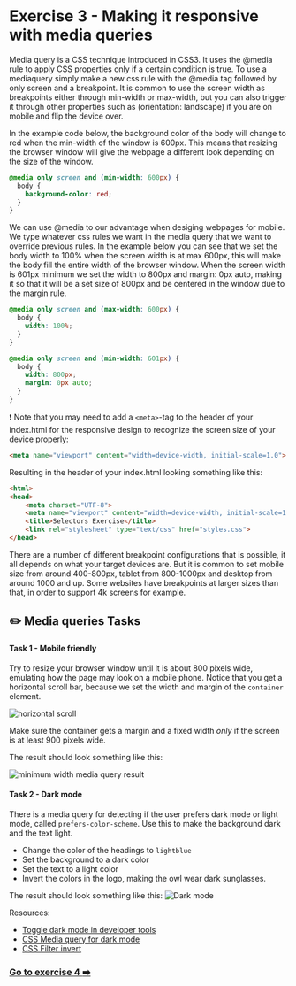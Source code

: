 # Exercise 3 - Making it responsive with media queries

Media query is a CSS technique introduced in CSS3.
It uses the @media rule to apply CSS properties only if a certain condition is true.
To use a mediaquery simply make a new css rule with the @media tag followed by only screen and a breakpoint. It is common to use the screen width as breakpoints either through min-width or max-width, but you can also trigger it through other properties such as (orientation: landscape) if you are on mobile and flip the device over.

In the example code below, the background color of the body will change to red when the min-width of the window is 600px. This means that resizing the browser window will give the webpage a different look depending on the size of the window.

```css
@media only screen and (min-width: 600px) {
  body {
    background-color: red;
  }
}
```

We can use @media to our advantage when desiging webpages for mobile. We type whatever css rules we want in the media query that we want to override previous rules.
In the example below you can see that we set the body width to 100% when the screen width is at max 600px, this will make the body fill the entire width of the browser window. When the screen width is 601px minimum we set the width to 800px and margin: 0px auto, making it so that it will be a set size of 800px and be centered in the window due to the margin rule.

```css
@media only screen and (max-width: 600px) {
  body {
    width: 100%;
  }
}

@media only screen and (min-width: 601px) {
  body {
    width: 800px;
    margin: 0px auto;
  }
}
```

:exclamation: Note that you may need to add a `<meta>`-tag to the header of your index.html for the responsive design to recognize the screen size of your device properly:

```html
<meta name="viewport" content="width=device-width, initial-scale=1.0">
```

Resulting in the header of your index.html looking something like this:

```html
<html>
<head>
    <meta charset="UTF-8">
    <meta name="viewport" content="width=device-width, initial-scale=1.0">
    <title>Selectors Exercise</title>
    <link rel="stylesheet" type="text/css" href="styles.css">
</head>
```

There are a number of different breakpoint configurations that is possible, it all depends on what your target devices are. But it is common to set mobile size from around 400-800px, tablet from 800-1000px and desktop from around 1000 and up. Some websites have breakpoints at larger sizes than that, in order to support 4k screens for example.

## :pencil2: Media queries Tasks

#### Task 1 - Mobile friendly

Try to resize your browser window until it is about 800 pixels wide, emulating how the page may look on a mobile phone. 
Notice that you get a horizontal scroll bar, because we set the width and margin of the `container` element. 

![horizontal scroll](horizontal-scroll.png)


Make sure the container gets a margin and a fixed width *only* if the screen is at least 900 pixels wide. 

The result should look something like this: 

![minimum width media query result](media-query-min-width.png)

#### Task 2 - Dark mode 

There is a media query for detecting if the user prefers dark mode or light mode, called `prefers-color-scheme`. 
Use this to make the background dark and the text light. 

- Change the color of the headings to `lightblue`
- Set the background to a dark color
- Set the text to a light color
- Invert the colors in the logo, making the owl wear dark sunglasses.

The result should look something like this: 
![Dark mode](dark-mode.png)

Resources: 
- [Toggle dark mode in developer tools](https://stackoverflow.com/questions/57606960/how-can-i-emulate-prefers-color-scheme-media-query-in-chrome)
- [CSS Media query for dark mode](https://developer.mozilla.org/en-US/docs/Web/CSS/@media/prefers-color-scheme)
- [CSS Filter invert](https://developer.mozilla.org/en-US/docs/Web/CSS/filter-function/invert)

### [Go to exercise 4 :arrow_right:](../exercise-4/readme.md)


